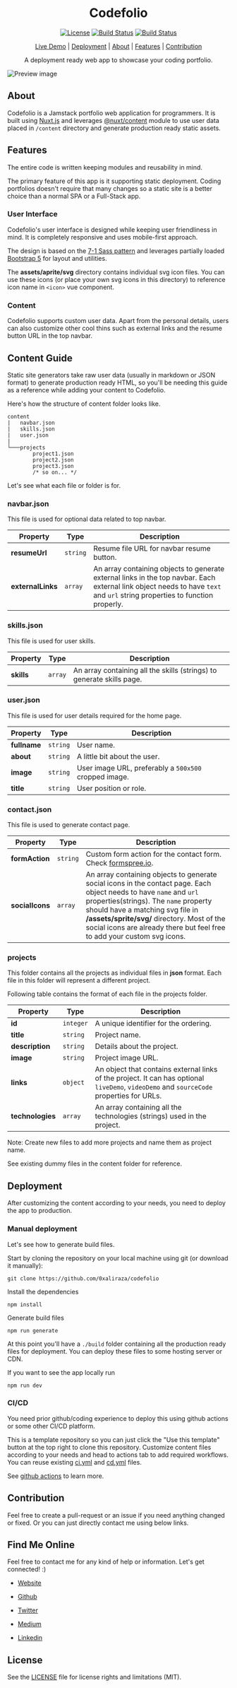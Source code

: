 <h1 align="center">Codefolio</h1>

<p align="center">
  <a href="https://github.com/0xAliRaza/codefolio/blob/main/LICENSE"><img src="https://img.shields.io/github/license/0xaliraza/codefolio?sanitize=true" alt="License"></a>
  <a href="https://github.com/0xAliRaza/codefolio/actions/workflows/node.js.yml"><img src="https://img.shields.io/github/workflow/status/0xaliraza/codefolio/Node.js%20CI?sanitize=true" alt="Build Status"></a>
  <a href="https://github.com/0xAliRaza/codefolio/actions/workflows/cd.yml"><img src="https://github.com/0xAliRaza/codefolio/actions/workflows/cd.yml/badge.svg" alt="Build Status"></a>
  
</p>

<p align="center">
	<a href="https://0xali.com/codefolio">Live Demo</a> |
	<a href="#deployment">Deployment</a> |
	<a href="#about">About</a> |
	<a href="#features">Features</a> |
	<a href="#contribution">Contribution</a>
</p>

<p align="center">A deployment ready web app to showcase your coding portfolio.</p>

![Preview image](https://i.imgur.com/t0foCYQ.png)

## About

Codefolio is a Jamstack portfolio web application for programmers. It is built using [Nuxt.js](https://nuxtjs.org/) and leverages [@nuxt/content](https://content.nuxtjs.org/) module to use user data placed in `/content` directory and generate production ready static assets.

## Features

The entire code is written keeping modules and reusability in mind.

The primary feature of this app is it supporting static deployment. Coding portfolios doesn't require that many changes so a static site is a better choice than a normal SPA or a Full-Stack app.

### User Interface

Codefolio's user interface is designed while keeping user friendliness in mind. It is completely responsive and uses mobile-first approach.

The design is based on the [7-1 Sass pattern](https://sass-guidelin.es/#the-7-1-pattern) and leverages partially loaded [Bootstrap 5](https://getbootstrap.com/docs/5.0) for layout and utilities.

The **assets/aprite/svg** directory contains individual svg icon files. You can use these icons (or place your own svg icons in this directory) to reference icon name in `<icon>` vue component.

### Content

Codefolio supports custom user data. Apart from the personal details, users can also customize other cool thins such as external links and the resume button URL in the top navbar.

## Content Guide

Static site generators take raw user data (usually in markdown or JSON format) to generate production ready HTML, so you'll be needing this guide as a reference while adding your content to Codefolio.

Here's how the structure of content folder looks like.
```
content
|	navbar.json
|	skills.json
|	user.json
|
└───projects
		project1.json
		project2.json
		project3.json
		/* so on... */
```
Let's see what each file or folder is for.

### **navbar.json**

This file is used for optional data related to top navbar.

| Property | Type | Description |
| --- | --- | --- |
| **resumeUrl** | `string` | Resume file URL for navbar resume button. |
| **externalLinks** | `array` | An array containing objects to generate external links in the top navbar. Each external link object needs to have `text` and `url` string properties to function properly.

### **skills.json**

This file is used for user skills.

| Property | Type | Description |
| --- | --- | --- |
| **skills** | `array` | An array containing all the skills (strings) to generate skills page. |

### **user.json**

This file is used for user details required for the home page.

| Property | Type | Description |
| --- | --- | --- |
| **fullname** | `string` | User name. |
| **about** | `string` | A little bit about the user. |
| **image** | `string` | User image URL, preferably a `500x500` cropped image. |
| **title** | `string` | User position or role. |

### **contact.json**
This file is used to generate contact page.

| Property | Type | Description |
| --- | --- | --- |
| **formAction** | `string` | Custom form action for the contact form. Check [formspree.io](https://formspree.io). |
| **socialIcons** | `array` | An array containing objects to generate social icons in the contact page. Each object needs to have `name` and `url` properties(strings). The `name` property should have a matching svg file in **/assets/sprite/svg/** directory. Most of the social icons are already there but feel free to add your custom svg icons.

### **projects**
This folder contains all the projects as individual files in **json** format. Each file in this folder will represent a different project.

Following table contains the format of each file in the projects folder.

| Property | Type | Description |
| --- | --- | --- |
| **id** | `integer` | A unique identifier for the ordering. |
| **title** | `string` | Project name. |
| **description** | `string` | Details about the project. |
| **image** | `string` | Project image URL. |
| **links** | `object` | An object that contains external links of the project. It can has optional `liveDemo`, `videoDemo` and `sourceCode` properties for URLs. |
| **technologies** | `array` | An array containing all the technologies (strings) used in the project. |

Note: Create new files to add more projects and name them as project name. 

See existing dummy files in the content folder for reference.

## Deployment
After customizing the content according to your needs, you need to deploy the app to production.

### Manual deployment

Let's see how to generate build files.

Start by cloning the repository on your local machine using git (or download it manually):

```git clone https://github.com/0xaliraza/codefolio```

Install the dependencies

```npm install```

Generate build files

```npm run generate```

At this point you'll have a `./build` folder containing all the production ready files for deployment. You can deploy these files to some hosting server or CDN.

If you want to see the app locally run

```npm run dev```

### CI/CD
You need prior github/coding experience to deploy this using github actions or some other CI/CD platform. 

This is a template repository so you can just click the "Use this template" button at the top right to clone this repository. Customize content files according to your needs and head to actions tab to add required workflows.
You can reuse existing [ci.yml](https://github.com/0xAliRaza/codefolio/blob/main/.github/workflows/ci.yml) and [cd.yml](https://github.com/0xAliRaza/codefolio/blob/main/.github/workflows/cd.yml) files.

See [github actions](https://docs.github.com/en/actions) to learn more.

## Contribution
Feel free to create a pull-request or an issue if you need anything changed or fixed. Or you can just directly contact me using below links.

## Find Me Online

Feel free to contact me for any kind of help or information. Let's get connected! :)

- [Website](https://0xali.com)

- [Github](https://github.com/0xaliraza)

- [Twitter](https://twitter.com/0xaliraza)

- [Medium](https://0xali.medium.com)

- [Linkedin](https://www.linkedin.com/in/ali-raza-061130202/)

## License

See the [LICENSE](https://github.com/0xAliRaza/codefolio/blob/master/LICENSE) file for license rights and limitations (MIT).
